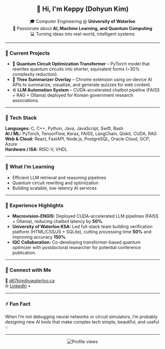 <!-- README.md for github.com/Sc5pe -->

<h2 align="center">👋 Hi, I'm Keppy (Dohyun Kim)</h2>

<p align="center">
  🎓 Computer Engineering @ <b>University of Waterloo</b><br>
  🧠 Passionate about <b>AI, Machine Learning, and Quantum Computing</b><br>
  💻 Turning ideas into real-world, intelligent systems
</p>

---

### 🚀 Current Projects
- 🧩 **Quantum Circuit Optimization Transformer** – PyTorch model that rewrites quantum circuits into shorter, equivalent forms (~30% complexity reduction).  
- 💬 **Theo Summarizer Overlay** – Chrome extension using on-device AI APIs to summarize, visualize, and generate quizzes for web content.  
- ⚙️ **LLM Automation System** – CUDA-accelerated chatbot pipeline (FAISS + RAG + Ollama) deployed for Korean government research associations.  

---

### 🧰 Tech Stack
**Languages:** C, C++, Python, Java, JavaScript, Swift, Bash  
**AI / ML:** PyTorch, TensorFlow, Keras, FAISS, LangChain, Qiskit, CUDA, RAG  
**Web & Cloud:** React, FastAPI, Node.js, PostgreSQL, Oracle Cloud, GCP, Azure  
**Hardware / ISA:** RISC-V, VHDL  

---

### 🌱 What I’m Learning
- Efficient LLM retrieval and reasoning pipelines  
- Quantum circuit rewriting and optimization  
- Building scalable, low-latency AI services  

---

### 🧩 Experience Highlights
- **Macrovision-ENGIS:** Deployed CUDA-accelerated LLM pipelines (FAISS + Ollama), reducing chatbot latency by **50%**.  
- **University of Waterloo KSA:** Led full-stack team building verification platform (HTML/CSS/JS + SQLite), cutting processing time **50%** and improving accuracy **150%**.  
- **IQC Collaboration:** Co-developing transformer-based quantum optimizer with postdoctoral researcher for potential conference publication.  

---

### 🤝 Connect with Me
<p align="left">
  📧 <a href="mailto:d67kim@uwaterloo.ca">d67kim@uwaterloo.ca</a><br>
  🌐 <a href="https://linkedin.com/in/dohyun-kim-keppy/">LinkedIn</a> • 
</p>

---

### ⚡ Fun Fact
When I’m not debugging neural networks or circuit simulators, I’m probably designing new AI tools that make complex tech simple, beautiful, and useful 💡

---

<p align="center">
  <img src="https://komarev.com/ghpvc/?username=Sc5pe&label=Profile%20views&color=blueviolet&style=flat-square" alt="Profile views" />  
</p>
